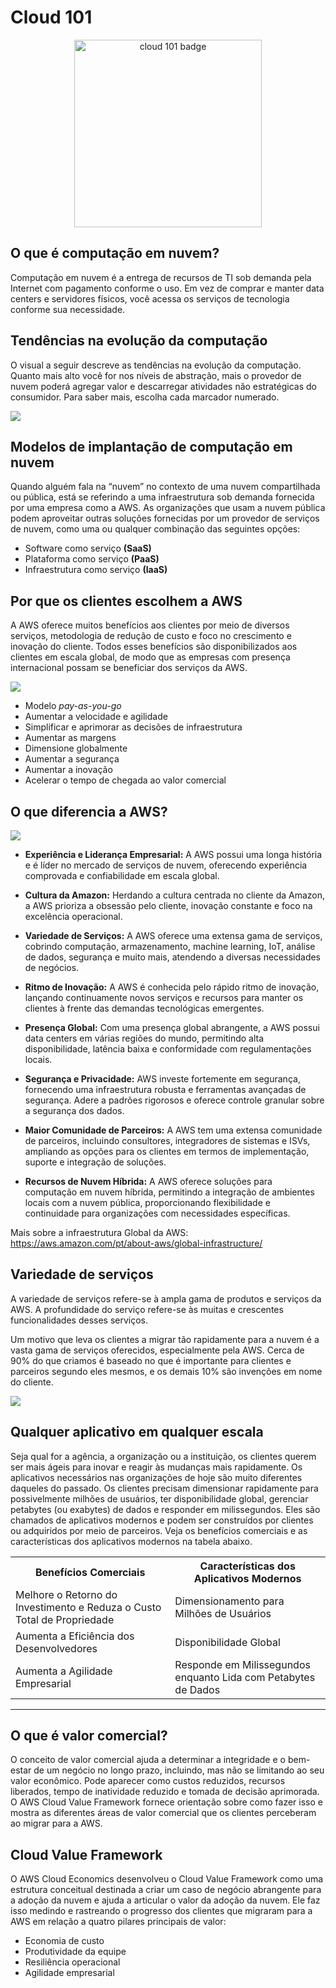 # Cloud 101

<div align=center>
    <img width=300px src="" alt="cloud 101 badge">
</div>

## O que é computação em nuvem?

Computação em nuvem é a entrega de recursos de TI sob demanda pela Internet com pagamento conforme o uso. Em vez de comprar e manter data centers e servidores físicos, você acessa os serviços de tecnologia conforme sua necessidade. 

## Tendências na evolução da computação

O visual a seguir descreve as tendências na evolução da computação. Quanto mais alto você for nos níveis de abstração, mais o provedor de nuvem poderá agregar valor e descarregar atividades não estratégicas do consumidor. Para saber mais, escolha cada marcador numerado.

<img src="https://explore.skillbuilder.aws/files/a/w/aws_prod1_docebosaas_com/1704232800/gyb13-wfKijRW0GE2IW18Q/tincan/938093_1660191117_p1ga5heg5o1r7smji17jp1pi816hpk_zip/assets/W2x0PdjNp-fhiQxf_5wTpzqMPOuLWrx7h.jpg">

## Modelos de implantação de computação em nuvem

Quando alguém fala na “nuvem” no contexto de uma nuvem compartilhada ou pública, está se referindo a uma infraestrutura sob demanda fornecida por uma empresa como a AWS. As organizações que usam a nuvem pública podem aproveitar outras soluções fornecidas por um provedor de serviços de nuvem, como uma ou qualquer combinação das seguintes opções:

- Software como serviço **(SaaS)**
- Plataforma como serviço **(PaaS)**
- Infraestrutura como serviço **(IaaS)**

## Por que os clientes escolhem a AWS

A AWS oferece muitos benefícios aos clientes por meio de diversos serviços, metodologia de redução de custo e foco no crescimento e inovação do cliente. Todos esses benefícios são disponibilizados aos clientes em escala global, de modo que as empresas com presença internacional possam se beneficiar dos serviços da AWS.

<img src="https://explore.skillbuilder.aws/files/a/w/aws_prod1_docebosaas_com/1704232800/gyb13-wfKijRW0GE2IW18Q/tincan/938093_1660191117_p1ga5heg5o1r7smji17jp1pi816hpk_zip/assets/LxUsMsO4j7JIj9pT_KOkP0fckPUUvkMTn.png">

- Modelo _pay-as-you-go_
- Aumentar a velocidade e agilidade
- Simplificar e aprimorar as decisões de infraestrutura
- Aumentar as margens
- Dimensione globalmente 
- Aumentar a segurança
- Aumentar a inovação
- Acelerar o tempo de chegada ao valor comercial

## O que diferencia a AWS?

<img src="https://explore.skillbuilder.aws/files/a/w/aws_prod1_docebosaas_com/1704232800/gyb13-wfKijRW0GE2IW18Q/tincan/938093_1660191117_p1ga5heg5o1r7smji17jp1pi816hpk_zip/assets/ZCWBI6RA2FlsBMIX_cJYBjc3nf5dHFG4c.jpg">

- **Experiência e Liderança Empresarial:** A AWS possui uma longa história e é líder no mercado de serviços de nuvem, oferecendo experiência comprovada e confiabilidade em escala global.

- **Cultura da Amazon:** Herdando a cultura centrada no cliente da Amazon, a AWS prioriza a obsessão pelo cliente, inovação constante e foco na excelência operacional.

- **Variedade de Serviços:** A AWS oferece uma extensa gama de serviços, cobrindo computação, armazenamento, machine learning, IoT, análise de dados, segurança e muito mais, atendendo a diversas necessidades de negócios.

- **Ritmo de Inovação:** A AWS é conhecida pelo rápido ritmo de inovação, lançando continuamente novos serviços e recursos para manter os clientes à frente das demandas tecnológicas emergentes.

- **Presença Global:** Com uma presença global abrangente, a AWS possui data centers em várias regiões do mundo, permitindo alta disponibilidade, latência baixa e conformidade com regulamentações locais.

- **Segurança e Privacidade:** AWS investe fortemente em segurança, fornecendo uma infraestrutura robusta e ferramentas avançadas de segurança. Adere a padrões rigorosos e oferece controle granular sobre a segurança dos dados.

- **Maior Comunidade de Parceiros:** A AWS tem uma extensa comunidade de parceiros, incluindo consultores, integradores de sistemas e ISVs, ampliando as opções para os clientes em termos de implementação, suporte e integração de soluções.

- **Recursos de Nuvem Híbrida:** A AWS oferece soluções para computação em nuvem híbrida, permitindo a integração de ambientes locais com a nuvem pública, proporcionando flexibilidade e continuidade para organizações com necessidades específicas.

Mais sobre a infraestrutura Global da AWS: https://aws.amazon.com/pt/about-aws/global-infrastructure/ 

## Variedade de serviços

A variedade de serviços refere-se à ampla gama de produtos e serviços da AWS. A profundidade do serviço refere-se às muitas e crescentes funcionalidades desses serviços.

Um motivo que leva os clientes a migrar tão rapidamente para a nuvem é a vasta gama de serviços oferecidos, especialmente pela AWS. Cerca de 90% do que criamos é baseado no que é importante para clientes e parceiros segundo eles mesmos, e os demais 10% são invenções em nome do cliente. 

<img src="https://explore.skillbuilder.aws/files/a/w/aws_prod1_docebosaas_com/1704232800/gyb13-wfKijRW0GE2IW18Q/tincan/938093_1660191117_p1ga5heg5o1r7smji17jp1pi816hpk_zip/assets/6-radHndZ0Rpcmrd_wwX01A9SEeOBVlVT.png">

## Qualquer aplicativo em qualquer escala

Seja qual for a agência, a organização ou a instituição, os clientes querem ser mais ágeis para inovar e reagir às mudanças mais rapidamente. Os aplicativos necessários nas organizações de hoje são muito diferentes daqueles do passado. Os clientes precisam dimensionar rapidamente para possivelmente milhões de usuários, ter disponibilidade global, gerenciar petabytes (ou exabytes) de dados e responder em milissegundos. Eles são chamados de aplicativos modernos e podem ser construídos por clientes ou adquiridos por meio de parceiros. Veja os benefícios comerciais e as características dos aplicativos modernos na tabela abaixo. 

<table>
  <tr>
    <th>Benefícios Comerciais</th>
    <th>Características dos Aplicativos Modernos</th>
  </tr>
  <tr>
    <td>Melhore o Retorno do Investimento e Reduza o Custo Total de Propriedade</td>
    <td>Dimensionamento para Milhões de Usuários</td>
  </tr>
  <tr>
    <td>Aumenta a Eficiência dos Desenvolvedores</td>
    <td>Disponibilidade Global</td>
  </tr>
  <tr>
    <td>Aumenta a Agilidade Empresarial</td>
    <td>Responde em Milissegundos enquanto Lida com Petabytes de Dados</td>
  </tr>
</table>

---

## O que é valor comercial?

O conceito de valor comercial ajuda a determinar a integridade e o bem-estar de um negócio no longo prazo, incluindo, mas não se limitando ao seu valor econômico. Pode aparecer como custos reduzidos, recursos liberados, tempo de inatividade reduzido e tomada de decisão aprimorada. O AWS Cloud Value Framework fornece orientação sobre como fazer isso e mostra as diferentes áreas de valor comercial que os clientes perceberam ao migrar para a AWS.  

## Cloud Value Framework

O AWS Cloud Economics desenvolveu o Cloud Value Framework como uma estrutura conceitual destinada a criar um caso de negócio abrangente para a adoção da nuvem e ajuda a articular o valor da adoção da nuvem. Ele faz isso medindo e rastreando o progresso dos clientes que migraram para a AWS em relação a quatro pilares principais de valor:  

- Economia de custo
- Produtividade da equipe
- Resiliência operacional
- Agilidade empresarial